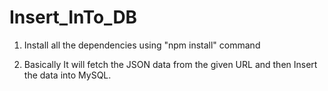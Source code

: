# Insert_InTo_DB

1. Install all the dependencies using "npm install" command

2. Basically It will fetch the JSON data from the given URL and then Insert the data into MySQL.
